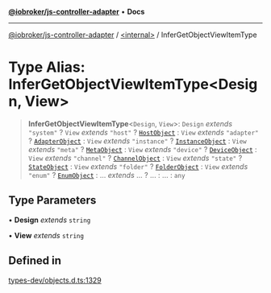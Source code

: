 [**@iobroker/js-controller-adapter**](../../README.md) • **Docs**

***

[@iobroker/js-controller-adapter](../../globals.md) / [\<internal\>](../README.md) / InferGetObjectViewItemType

# Type Alias: InferGetObjectViewItemType\<Design, View\>

> **InferGetObjectViewItemType**\<`Design`, `View`\>: `Design` *extends* `"system"` ? `View` *extends* `"host"` ? [`HostObject`](../interfaces/HostObject.md) : `View` *extends* `"adapter"` ? [`AdapterObject`](../interfaces/AdapterObject.md) : `View` *extends* `"instance"` ? [`InstanceObject`](../interfaces/InstanceObject.md) : `View` *extends* `"meta"` ? [`MetaObject`](../interfaces/MetaObject.md) : `View` *extends* `"device"` ? [`DeviceObject`](../interfaces/DeviceObject.md) : `View` *extends* `"channel"` ? [`ChannelObject`](../interfaces/ChannelObject.md) : `View` *extends* `"state"` ? [`StateObject`](../interfaces/StateObject.md) : `View` *extends* `"folder"` ? [`FolderObject`](../interfaces/FolderObject.md) : `View` *extends* `"enum"` ? [`EnumObject`](../interfaces/EnumObject.md) : ... *extends* ... ? ... : ... : `any`

## Type Parameters

• **Design** *extends* `string`

• **View** *extends* `string`

## Defined in

[types-dev/objects.d.ts:1329](https://github.com/ioBroker/ioBroker.js-controller/blob/3daa8532c48e6c817fc472607ccec26424ca987e/packages/types-dev/objects.d.ts#L1329)
